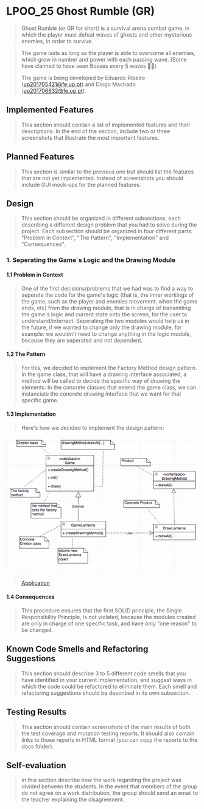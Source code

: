# LPOO_25 Ghost Rumble (GR)

> Ghost Rumble (or GR for short) is a survival arena combat game, in which the player must defeat waves of ghosts and other mysterious enemies, in order to survive.

> The game lasts as long as the player is able to overcome all enemies, which grow in number and power with each passing wave. (Some have claimed to have seen Bosses every 5 waves 👀👀)

> The game is being developed by Eduardo Ribeiro (up201705421@fe.up.pt) and Diogo Machado (up201706832@fe.up.pt).

## Implemented Features

> This section should contain a list of implemented features and their descriptions. In the end of the section, include two or three screenshots that illustrate the most important features.

## Planned Features

> This section is similar to the previous one but should list the features that are not yet implemented. Instead of screenshots you should include GUI mock-ups for the planned features.

## Design

> This section should be organized in different subsections, each describing a different design problem that you had to solve during the project. Each subsection should be organized in four different parts: "Problem in Context", "The Pattern", "Implementation" and "Consequences".

### 1. Seperating the Game´s Logic and the Drawing Module
     
#### 1.1 Problem in Context
     
> One of the first decisions/problems that we had was to find a way to seperate the code for the game's logic (that is, the inner workings of the game, such as the player and enemies movement, when the game ends, etc) from the drawing module, that is in charge of transmiting the game´s logic and current state onto the screen, for the user to understand/interract. Seperating the two modules would help us in the future, if we wanted to change only the drawing module, for example: we wouldn't need to change anything in the logic module, because they are seperated and not dependent.
     
#### 1.2 The Pattern
     
> For this, we decided to implement the Factory Method design pattern. In the game class, that will have a drawing interface associated, a method will be called to decide the specific way of drawing the elements. In the concrete classes that extend the game class, we can instanciate the concrete drawing interface that we want for that specific game.
     
#### 1.3 Implementation
     
> Here's how we decided to implement the design pattern:

![Alt text](images/UML_FactoryMethod_1/UML_FactoryMethod_1.png)


> [Application](../GhostRumble/src/main/java/com/aor/ghostrumble/Application.java)
     
     
#### 1.4 Consequences
     
> This procedure ensures that the first SOLID principle, the Single Responsibility Principle, is not violated, because the modules created are only in charge of one specific task, and have only "one reason" to be changed.

## Known Code Smells and Refactoring Suggestions

> This section should describe 3 to 5 different code smells that you have identified in your current implementation, and suggest ways in which the code could be refactored to eliminate them. Each smell and refactoring suggestions should be described in its own subsection.

## Testing Results

> This section should contain screenshots of the main results of both the test coverage and mutation testing reports. It should also contain links to those reports in HTML format (you can copy the reports to the docs folder).

## Self-evaluation

> In this section describe how the work regarding the project was divided between the students. In the event that members of the group do not agree on a work distribution, the group should send an email to the teacher explaining the disagreement.
